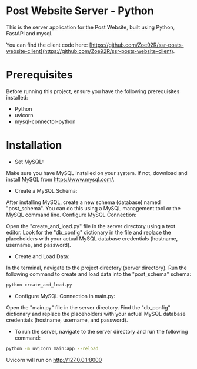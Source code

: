# Post Website Server - Python
This is the server application for the Post Website, built using Python, FastAPI and mysql. 

You can find the client code here: [https://github.com/Zoe92R/ssr-posts-website-client](https://github.com/Zoe92R/ssr-posts-website-client). 

# Prerequisites
Before running this project, ensure you have the following prerequisites installed:

- Python
- uvicorn
- mysql-connector-python

# Installation

- Set MySQL:

Make sure you have MySQL installed on your system. If not, download and install MySQL from https://www.mysql.com/.

- Create a MySQL Schema:

After installing MySQL, create a new schema (database) named "post_schema". You can do this using a MySQL management tool or the MySQL command line.
Configure MySQL Connection:

Open the "create_and_load.py" file in the server directory using a text editor.
Look for the "db_config" dictionary in the file and replace the placeholders with your actual MySQL database credentials (hostname, username, and password).

- Create and Load Data:

In the terminal, navigate to the project directory (server directory).
Run the following command to create and load data into the "post_schema" schema:

```bash
python create_and_load.py
```

- Configure MySQL Connection in main.py:

Open the "main.py" file in the server directory.
Find the "db_config" dictionary and replace the placeholders with your actual MySQL database credentials (hostname, username, and password).

- To run the server, navigate to the server directory and run the following command:

```bash
python -m uvicorn main:app --reload
```

Uvicorn will run on http://127.0.0.1:8000

